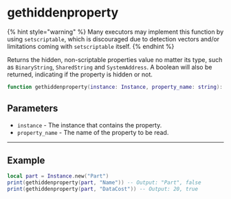 # gethiddenproperty

{% hint style="warning" %}
Many executors may implement this function by using `setscriptable`, which is discouraged due to detection vectors and/or limitations coming with `setscriptable` itself.
{% endhint %}

Returns the hidden, non-scriptable properties value no matter its type, such as `BinaryString`, `SharedString` and `SystemAddress`. A boolean will also be returned, indicating if the property is hidden or not.

```lua
function gethiddenproperty(instance: Instance, property_name: string): (any, boolean)
```

## Parameters

* `instance` - The instance that contains the property.
* `property_name` - The name of the property to be read.

***

## Example

```lua
local part = Instance.new("Part")
print(gethiddenproperty(part, "Name")) -- Output: "Part", false
print(gethiddenproperty(part, "DataCost")) -- Output: 20, true
```
